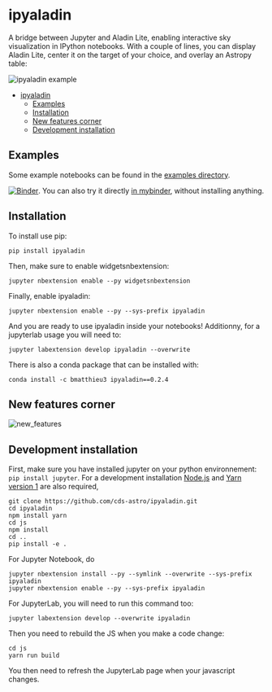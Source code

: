 # ipyaladin

A bridge between Jupyter and Aladin Lite, enabling interactive sky visualization in IPython notebooks.
With a couple of lines, you can display Aladin Lite, center it on the target of your choice, and overlay an Astropy table:

![ipyaladin example](assets/ipyaladin-screencast.gif)

- [ipyaladin](#ipyaladin)
  - [Examples](#examples)
  - [Installation](#installation)
  - [New features corner](#new-features-corner)
  - [Development installation](#development-installation)

## Examples

Some example notebooks can be found in the [examples directory](examples).

[![Binder](https://mybinder.org/badge_logo.svg)](https://mybinder.org/v2/gh/cds-astro/ipyaladin/master). You can also try it directly [in mybinder](https://mybinder.org/v2/gh/cds-astro/ipyaladin/master), without installing anything.

## Installation

To install use pip:

    pip install ipyaladin

Then, make sure to enable widgetsnbextension:

    jupyter nbextension enable --py widgetsnbextension

Finally, enable ipyaladin:

    jupyter nbextension enable --py --sys-prefix ipyaladin

And you are ready to use ipyaladin inside your notebooks!
Additionny, for a jupyterlab usage you will need to:

    jupyter labextension develop ipyaladin --overwrite

There is also a conda package that can be installed with:

    conda install -c bmatthieu3 ipyaladin==0.2.4

## New features corner

![new_features](assets/new_features.gif)

## Development installation

First, make sure you have installed jupyter on your python environnement: `pip install jupyter`.
For a development installation [Node.js](https://nodejs.org) and [Yarn version 1](https://classic.yarnpkg.com/) are also required,

    git clone https://github.com/cds-astro/ipyaladin.git
    cd ipyaladin
    npm install yarn
    cd js
    npm install
    cd ..
    pip install -e .

For Jupyter Notebook, do
 
    jupyter nbextension install --py --symlink --overwrite --sys-prefix ipyaladin
    jupyter nbextension enable --py --sys-prefix ipyaladin

For JupyterLab, you will need to run this command too:

    jupyter labextension develop --overwrite ipyaladin

Then you need to rebuild the JS when you make a code change:

    cd js
    yarn run build

You then need to refresh the JupyterLab page when your javascript changes.
